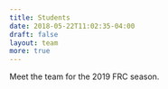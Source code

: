 ```yaml
---
title: Students
date: 2018-05-22T11:02:35-04:00
draft: false
layout: team
more: true
---
```


Meet the team for the 2019 FRC season.
<!--more-->
